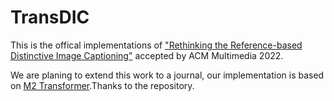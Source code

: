 # TransDIC
This is the offical implementations of ["Rethinking the Reference-based Distinctive Image Captioning"](https://arxiv.org/abs/2207.11118) accepted by ACM Multimedia 2022.


We are planing to extend this work to a journal, our implementation is based on [M2 Transformer](https://github.com/aimagelab/meshed-memory-transformer).Thanks to the repository.
